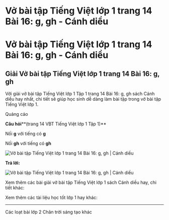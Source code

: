 # Vở bài tập Tiếng Việt lớp 1 trang 14 Bài 16: g, gh - Cánh diều

# Vở bài tập Tiếng Việt lớp 1 trang 14 Bài 16: g, gh - Cánh diều

## Giải Vở bài tập Tiếng Việt lớp 1 trang 14 Bài 16: g, gh

Với giải vở bài tập Tiếng Việt lớp 1 Tập 1 trang 14 Bài 16: g, gh sách Cánh diều hay nhất, chi tiết sẽ giúp học sinh dễ dàng làm bài tập trong vở bài tập Tiếng Việt lớp 1.

Quảng cáo

**Câu hỏi****(trang 14 VBT Tiếng Việt lớp 1 Tập 1)**

Nối **g** với tiếng có **g**

Nối **gh** với tiếng có **gh**

![Vở bài tập Tiếng Việt lớp 1 trang 14 Bài 16: g, gh | Cánh diều](https://www.vietjack.com/vbt-tieng-viet-1-cd/images/bai-16-g-gh-1.png)

**Trả lời:**

![Vở bài tập Tiếng Việt lớp 1 trang 14 Bài 16: g, gh | Cánh diều](https://www.vietjack.com/vbt-tieng-viet-1-cd/images/bai-16-g-gh-2.png)

Xem thêm các bài giải vở bài tập Tiếng Việt lớp 1 sách Cánh diều hay, chi tiết khác:

Xem thêm các tài liệu học tốt lớp 1 hay khác:

* * *

Các loạt bài lớp 2 Chân trời sáng tạo khác
